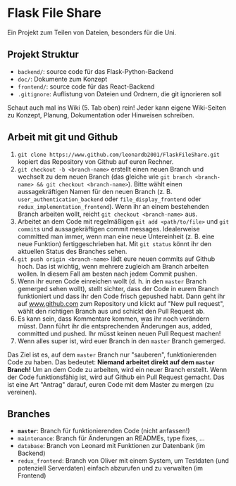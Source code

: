 # Flask File Share
Ein Projekt zum Teilen von Dateien, besonders für die Uni. 

## Projekt Struktur
- `backend/`: source code für das Flask-Python-Backend
- `doc/`: Dokumente zum Konzept
- `frontend/`: source code für das React-Backend
- `.gitignore`: Auflistung von Dateien und Ordnern, die git ignorieren soll

Schaut auch mal ins Wiki (5. Tab oben) rein! Jeder kann eigene Wiki-Seiten zu Konzept, Planung, Dokumentation oder Hinweisen schreiben.

## Arbeit mit git und Github

1. `git clone https://www.github.com/leonardb2001/FlaskFileShare.git` kopiert das Repository von Github auf euren Rechner.
2. `git checkout -b <branch-name>` erstellt einen neuen Branch und wechselt zu dem neuen Branch (das gleiche wie `git branch <branch-name> && git checkout <branch-name>`). Bitte wählt einen aussagekräftigen Namen für den neuen Branch (z. B. `user_authentication_backend` oder `file_display_frontend` oder `redux_implementation_frontend`). Wenn ihr an einem bestehenden Branch arbeiten wollt, reicht `git checkout <branch-name>` aus.
3. Arbeitet an dem Code mit regelmäßigen `git add <path/to/file>` und `git commit`s und aussagekräftigen commit messages. Idealerweise committed man immer, wenn man eine neue Untereinheit (z. B. eine neue Funktion) fertiggeschrieben hat. Mit `git status` könnt ihr den aktuellen Status des Branches sehen.
4. `git push origin <branch-name>` lädt eure neuen commits auf Github hoch. Das ist wichtig, wenn mehrere zugleich am Branch arbeiten wollen. In diesem Fall am besten nach jedem Commit pushen.
5. Wenn ihr euren Code einreichen wollt (d. h. in den `master` Branch gemerged sehen wollt), stellt sichter, dass der Code in eurem Branch funktioniert und dass ihr den Code frisch gepushed habt. Dann geht ihr auf www.github.com zum Repository und klickt auf "New pull request", wählt den richtigen Branch aus und schickt den Pull Request ab.
6. Es kann sein, dass Kommentare kommen, was ihr noch verändern müsst. Dann führt ihr die entsprechenden Änderungen aus, added, committed und pushed. Ihr müsst keinen neuen Pull Request machen!
7. Wenn alles super ist, wird euer Branch in den `master` Branch gemerged.

Das Ziel ist es, auf dem `master` Branch nur "sauberen", funktionierenden Code zu haben. Das bedeutet: __Niemand arbeitet direkt auf dem `master` Branch!__ Um an dem Code zu arbeiten, wird ein neuer Branch erstellt. Wenn der Code funktionsfähig ist, wird auf Github ein Pull Request gemacht. Das ist eine Art "Antrag" darauf, euren Code mit dem Master zu mergen (zu vereinen).

## Branches
- __`master`__: Branch für funktionierenden Code (nicht anfassen!)
- `maintenance`: Branch für Änderungen an READMEs, type fixes, ...
- `database`: Branch von Leonard mit Funktionen zur Datenbank (im Backend)
- `redux_frontend`: Branch von Oliver mit einem System, um Testdaten (und potenziell Serverdaten) einfach abzurufen und zu verwalten (im Frontend)
